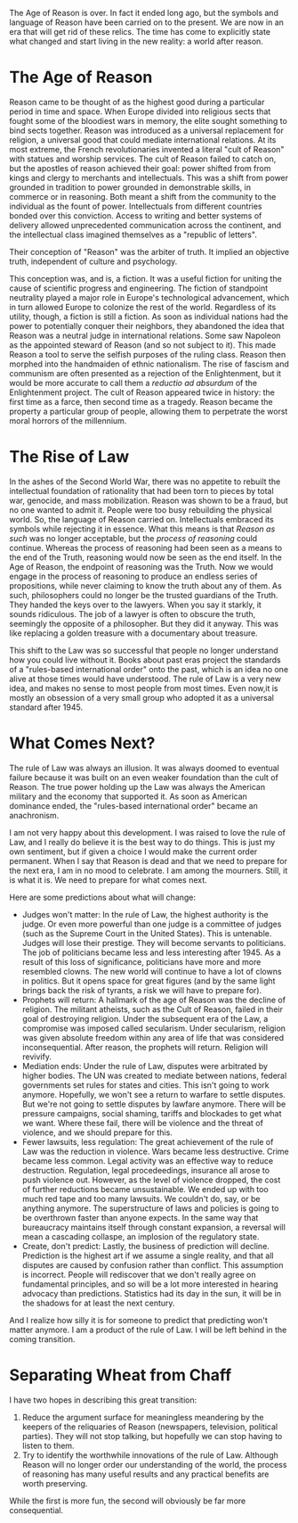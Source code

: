 The Age of Reason is over. In fact it ended long ago, but the symbols and language of Reason have been carried on to the present. We are now in an era that will get rid of these relics. The time has come to explicitly state what changed and start living in the new reality: a world after reason.

# The Age of Reason
Reason came to be thought of as the highest good during a particular period in time and space. When Europe divided into religious sects that fought some of the bloodiest wars in memory, the elite sought something to bind sects together. Reason was introduced as a universal replacement for religion, a universal good that could mediate international relations. At its most extreme, the French revolutionaries invented a literal "cult of Reason" with statues and worship services. The cult of Reason failed to catch on, but the apostles of reason achieved their goal: power shifted from from kings and clergy to merchants and intellectuals. This was a shift from power grounded in tradition to power grounded in demonstrable skills, in commerce or in reasoning. Both meant a shift from the community to the individual as the fount of power. Intellectuals from different countries bonded over this conviction. Access to writing and better systems of delivery allowed unprecedented communication across the continent, and the intellectual class imagined themselves as a "republic of letters". 

Their conception of "Reason" was the arbiter of truth. It implied an objective truth, independent of culture and psychology.

This conception was, and is, a fiction. It was a useful fiction for uniting the cause of scientific progress and engineering. The fiction of standpoint neutrality played a major role in Europe's technological advancement, which in turn allowed Europe to colonize the rest of the world. Regardless of its utility, though, a fiction is still a fiction. As soon as individual nations had the power to potentially conquer their neighbors, they abandoned the idea that Reason was a neutral judge in international relations. Some saw Napoleon as the appointed steward of Reason (and so not subject to it). This made Reason a tool to serve the selfish purposes of the ruling class. Reason then morphed into the handmaiden of ethnic nationalism. The rise of fascism and communism are often presented as a rejection of the Enlightenment, but it would be more accurate to call them a _reductio ad absurdum_ of the Enlightenment project. The cult of Reason appeared twice in history: the first time as a farce, then second time as a tragedy. Reason became the property a particular group of people, allowing them to perpetrate the worst moral horrors of the millennium.

# The Rise of Law
In the ashes of the Second World War, there was no appetite to rebuilt the intellectual foundation of rationality that had been torn to pieces by total war, genocide, and mass mobilization. Reason was shown to be a fraud, but no one wanted to admit it. People were too busy rebuilding the physical world. So, the language of Reason carried on. Intellectuals embraced its symbols while rejecting it in essence. What this means is that _Reason as such_ was no longer acceptable, but the _process of reasoning_ could continue. Whereas the process of reasoning had been seen as a means to the end of the Truth, reasoning would now be seen as the end itself. In the Age of Reason, the endpoint of reasoning was the Truth. Now we would engage in the process of reasoning to produce an endless series of propositions, while never claiming to know the truth about any of them. As such, philosophers could no longer be the trusted guardians of the Truth. They handed the keys over to the lawyers. When you say it starkly, it sounds ridiculous. The job of a lawyer is often to obscure the truth, seemingly the opposite of a philosopher. But they did it anyway. This was like replacing a golden treasure with a documentary about treasure.

This shift to the Law was so successful that people no longer understand how you could live without it. Books about past eras project the standards of a "rules-based international order" onto the past, which is an idea no one alive at those times would have understood. The rule of Law is a very new idea, and makes no sense to most people from most times. Even now,it is mostly an obsession of a very small group who adopted it as a universal standard after 1945. 

# What Comes Next?
The rule of Law was always an illusion. It was always doomed to eventual failure because it was built on an even weaker foundation than the cult of Reason. The true power holding up the Law was always the American military and the economy that supported it. As soon as American dominance ended, the "rules-based international order" became an anachronism.

I am not very happy about this development. I was raised to love the rule of Law, and I really do believe it is the best way to do things. This is just my own sentiment, but if given a choice I would make the current order permanent. When I say that Reason is dead and that we need to prepare for the next era, I am in no mood to celebrate. I am among the mourners. Still, it is what it is. We need to prepare for what comes next.

Here are some predictions about what will change:

* Judges won't matter: In the rule of Law, the highest authority is the judge. Or even more powerful than one judge is a committee of judges (such as the Supreme Court in the United States). This is untenable. Judges will lose their prestige. They will become servants to politicians. The job of politicians became less and less interesting after 1945. As a result of this loss of significance, politicians have more and more resembled clowns. The new world will continue to have a lot of clowns in politics. But it opens space for great figures (and by the same light brings back the risk of tyrants, a risk we will have to prepare for).
* Prophets will return: A hallmark of the age of Reason was the decline of religion. The militant atheists, such as the Cult of Reason, failed in their goal of destroying religion. Under the subsequent era of the Law, a compromise was imposed called secularism. Under secularism, religion was given absolute freedom within any area of life that was considered inconsequential. After reason, the prophets will return. Religion will revivify.
* Mediation ends: Under the rule of Law, disputes were arbitrated by higher bodies. The UN was created to mediate between nations, federal governments set rules for states and cities. This isn't going to work anymore. Hopefully, we won't see a return to warfare to settle disputes. But we're not going to settle disputes by lawfare anymore. There will be pressure campaigns, social shaming, tariffs and blockades to get what we want. Where these fail, there will be violence and the threat of violence, and we should prepare for this.
* Fewer lawsuits, less regulation: The great achievement of the rule of Law was the reduction in violence. Wars became less destructive. Crime became less common. Legal activity was an effective way to reduce destruction. Regulation, legal procedeedings, insurance all arose to push violence out. However, as the level of violence dropped, the cost of further reductions became unsustainable. We ended up with too much red tape and too many lawsuits. We couldn't do, say, or be anything anymore. The superstructure of laws and policies is going to be overthrown faster than anyone expects. In the same way that bureaucracy maintains itself through constant expansion, a reversal will mean a cascading collaspe, an implosion of the regulatory state.
* Create, don't predict: Lastly, the business of prediction will decline. Prediction is the highest art if we assume a single reality, and that all disputes are caused by confusion rather than conflict. This assumption is incorrect. People will rediscover that we don't really agree on fundamental principles, and so will be a lot more interested in hearing advocacy than predictions. Statistics had its day in the sun, it will be in the shadows for at least the next century.

And I realize how silly it is for someone to predict that predicting won't matter anymore. I am a product of the rule of Law. I will be left behind in the coming transition.

# Separating Wheat from Chaff
I have two hopes in describing this great transition:

1. Reduce the argument surface for meaningless meandering by the keepers of the reliquaries of Reason (newspapers, television, political parties). They will not stop talking, but hopefully we can stop having to listen to them.
2. Try to identify the worthwhile innovations of the rule of Law. Although Reason will no longer order our understanding of the world, the process of reasoning has many useful results and any practical benefits are worth preserving.

While the first is more fun, the second will obviously be far more consequential.